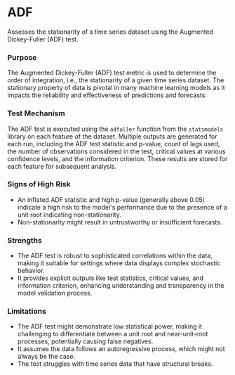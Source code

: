 # ADF

Assesses the stationarity of a time series dataset using the Augmented Dickey-Fuller (ADF) test.

### Purpose

The Augmented Dickey-Fuller (ADF) test metric is used to determine the order of integration, i.e., the stationarity
of a given time series dataset. The stationary property of data is pivotal in many machine learning models as it
impacts the reliability and effectiveness of predictions and forecasts.

### Test Mechanism

The ADF test is executed using the `adfuller` function from the `statsmodels` library on each feature of the
dataset. Multiple outputs are generated for each run, including the ADF test statistic and p-value, count of lags
used, the number of observations considered in the test, critical values at various confidence levels, and the
information criterion. These results are stored for each feature for subsequent analysis.

### Signs of High Risk

- An inflated ADF statistic and high p-value (generally above 0.05) indicate a high risk to the model's performance
due to the presence of a unit root indicating non-stationarity.
- Non-stationarity might result in untrustworthy or insufficient forecasts.

### Strengths

- The ADF test is robust to sophisticated correlations within the data, making it suitable for settings where data
displays complex stochastic behavior.
- It provides explicit outputs like test statistics, critical values, and information criterion, enhancing
understanding and transparency in the model validation process.

### Limitations

- The ADF test might demonstrate low statistical power, making it challenging to differentiate between a unit root
and near-unit-root processes, potentially causing false negatives.
- It assumes the data follows an autoregressive process, which might not always be the case.
- The test struggles with time series data that have structural breaks.